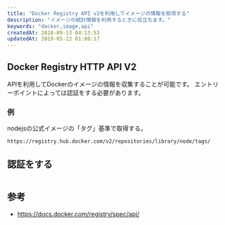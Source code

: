 ```yaml
---
title: "Docker Registry API v2を利用してイメージの情報を取得する"
description: "イメージの統計情報を利用するときに役立ちます。"
keywords: "docker,image,api"
createdAt: 2018-09-13 04:13:53
updatedAt: 2019-05-22 01:08:17
---
```


## Docker Registry HTTP API V2

APIを利用してDockerのイメージの情報を収集することが可能です。
エントリーポイントによっては認証をする必要があります。

### 例 

nodejsの公式イメージの「タグ」基準で取得する。

```
https://registry.hub.docker.com/v2/repositories/library/node/tags/
```

## 認証をする

```
```

## 参考

* https://docs.docker.com/registry/spec/api/



